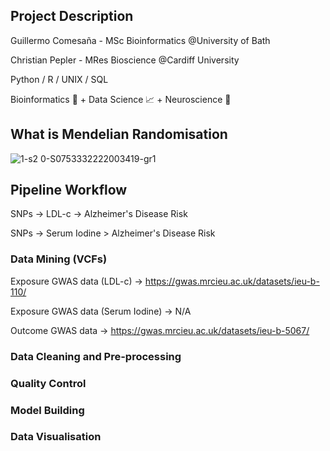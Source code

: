 ## Project Description 

Guillermo Comesaña - MSc Bioinformatics @University of Bath

Christian Pepler - MRes Bioscience @Cardiff University

Python / R / UNIX / SQL

Bioinformatics 🧬 + Data Science 📈 + Neuroscience 🧠

## What is Mendelian Randomisation

![1-s2 0-S0753332222003419-gr1](https://github.com/user-attachments/assets/b51c516e-c858-4d13-8529-8683abdf1e09)


## Pipeline Workflow

SNPs -> LDL-c -> Alzheimer's Disease Risk

SNPs -> Serum Iodine > Alzheimer's Disease Risk

### Data Mining (VCFs)
Exposure GWAS data (LDL-c) -> https://gwas.mrcieu.ac.uk/datasets/ieu-b-110/

Exposure GWAS data (Serum Iodine) -> N/A

Outcome GWAS data -> https://gwas.mrcieu.ac.uk/datasets/ieu-b-5067/

### Data Cleaning and Pre-processing

### Quality Control

### Model Building

### Data Visualisation 
